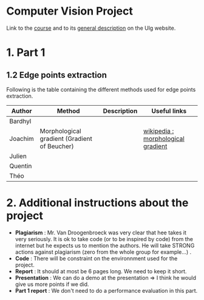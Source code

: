 # Computer Vision Project

Link to the [course] and to its [general description] on the Ulg website.

# 1. Part 1 
## 1.2 Edge points extraction

Following is the table containing the different methods used for edge points extraction.

| Author | Method | Description | Useful links |
| ------ | ------ | ------ | ------ |
| Bardhyl |  |  |  |
| Joachim | Morphological gradient (Gradient of Beucher) |  | [wikipedia : morphological gradient] |
| Julien |  |  |  |
| Quentin |  |  |  |
| Théo |  |  |  |

# 2. Additional instructions about the project

- **Plagiarism** : Mr. Van Droogenbroeck was very clear that hee takes it very seriously. It is ok to take code (or to be inspired by code) from the internet but he expects us to  mention the authors. He will take STRONG actions against plagiarism (zero from the whole group for example...) .
- **Code** : There will be constraint on the environnment used for the project.
- **Report** : It should at most be 6 pages long. We need to keep it short.
- **Presentation** : We can do a demo at the presentation => I think he would give us more points if we did.
- **Part 1 report** : We don't need to do a performance evaluation in this part.



[//]: # (Below is the list of references)

   [course]: <https://orbi.uliege.be/handle/2268/184667>
   [general description]: <https://www.programmes.uliege.be/cocoon/20182019/en/cours/ELEN0016-2.html>
   [wikipedia : morphological gradient]:<https://en.wikipedia.org/wiki/Morphological_gradient>
